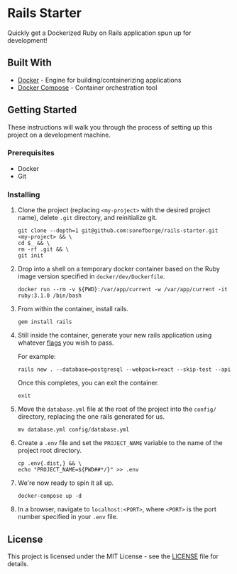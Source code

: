 # Rails Starter

Quickly get a Dockerized Ruby on Rails application spun up for development!

## Built With

*   [Docker](https://docs.docker.com/get-docker/) - Engine for building/containerizing applications
*   [Docker Compose](https://docs.docker.com/compose/install/) - Container orchestration tool

## Getting Started

These instructions will walk you through the process of setting up this project on a development machine.

### Prerequisites

*   Docker
*   Git

### Installing

1.  Clone the project (replacing `<my-project>` with the desired project name), delete `.git` directory, and
    reinitialize git.

    ```shell
    git clone --depth=1 git@github.com:sonofborge/rails-starter.git <my-project> && \
    cd $_ && \
    rm -rf .git && \
    git init
    ```

2.  Drop into a shell on a temporary docker container based on the Ruby image version specified in
    `docker/dev/Dockerfile`.

    ```shell
    docker run --rm -v ${PWD}:/var/app/current -w /var/app/current -it ruby:3.1.0 /bin/bash
    ```

3.  From within the container, install rails.

    ```shell
    gem install rails
    ```

4.  Still inside the container, generate your new rails application using whatever
    [flags](https://guides.rubyonrails.org/command_line.html#rails-new) you wish to pass.

    For example:

    ```shell
    rails new . --database=postgresql --webpack=react --skip-test --api
    ```

    Once this completes, you can exit the container.

    ```shell
    exit
    ```

5.  Move the `database.yml` file at the root of the project into the `config/` directory, replacing the one
    rails generated for us.

    ```shell
    mv database.yml config/database.yml
    ```

6.  Create a `.env` file and set the `PROJECT_NAME` variable to the name of the project root directory.

    ```shell
    cp .env{.dist,} && \
    echo "PROJECT_NAME=${PWD##*/}" >> .env
    ```

7.  We're now ready to spin it all up.

    ```shell
    docker-compose up -d
    ```

8.  In a browser, navigate to `localhost:<PORT>`, where `<PORT>` is the port number specified in your `.env` file.

## License

This project is licensed under the MIT License - see the [LICENSE](./LICENSE.md) file for details.
